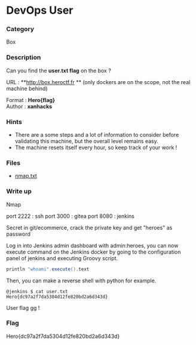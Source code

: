 # DevOps User

### Category

Box

### Description

Can you find the **user.txt flag** on the box ?

URL : **http://box.heroctf.fr ** (only dockers are on the scope, not the real machine behind)

Format : **Hero{flag}**<br>
Author : **xanhacks**

### Hints

- There are a some steps and a lot of information to consider before validating this machine, but the overall level remains easy.
- The machine resets itself every hour, so keep track of your work !

### Files

- [nmap.txt](nmap.txt)

### Write up

Nmap

port 2222 : ssh
port 3000 : gitea
port 8080 : jenkins

Secret in git/ecommerce, crack the private key and get "heroes" as password

Log in into Jenkins admin dashboard with admin:heroes, you can now execute command on the Jenkins docker by going to the configuration panel of jenkins and executing Groovy script.

```groovy
println "whoami".execute().text
```

Then, you can make a reverse shell with python for example.

```shell
@jenkins $ cat user.txt
Hero{dc97a2f7da5304d12fe820bd2a6d343d}
```

User flag gg !

### Flag

Hero{dc97a2f7da5304d12fe820bd2a6d343d}
